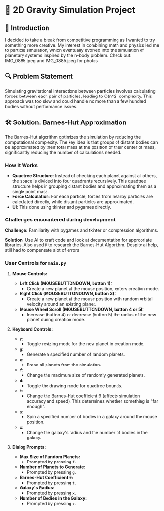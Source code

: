 # 🌌 2D Gravity Simulation Project

## 🚀 Introduction
I decided to take a break from competitive programming as I wanted to try something more creative. My interest in combining math and physics led me to particle simulation, which eventually evolved into the simulation of planetary systems inspired by the n-body problem.  Check out: IMG_0885.jpeg and IMG_0885.jpeg for photos

## 🔍 Problem Statement
Simulating gravitational interactions between particles involves calculating forces between each pair of particles, leading to O(n^2) complexity. This approach was too slow and could handle no more than a few hundred bodies without performance issues.

## 🛠️ Solution: Barnes-Hut Approximation
The Barnes-Hut algorithm optimizes the simulation by reducing the computational complexity. The key idea is that groups of distant bodies can be approximated by their total mass at the position of their center of mass, significantly reducing the number of calculations needed.

### How It Works
- **Quadtree Structure**: Instead of checking each planet against all others, the space is divided into four quadrants recursively. This quadtree structure helps in grouping distant bodies and approximating them as a single point mass.
- **Force Calculation**: For each particle, forces from nearby particles are calculated directly, while distant particles are approximated.
- **UI**: This done using tkinter and pygames directly.

### Challenges encountered during development
**Challenge:** Familiarity with pygames and tkinter or compression algorithms.

**Solution:** Use AI to draft code and look at documentation for appropriate libraries. Also used it to research the Barnes-Hut Algorithm. Despite ai help, still had to compensate alot of errors 


### User Controls for `main.py`

1. **Mouse Controls:**
   - **Left Click (MOUSEBUTTONDOWN, button 1):**
     - Create a new planet at the mouse position, enters creation mode.
   - **Right Click (MOUSEBUTTONDOWN, button 3):**
     - Create a new planet at the mouse position with random orbital velocity around an existing planet.
   - **Mouse Wheel Scroll (MOUSEBUTTONDOWN, button 4 or 5):**
     - Increase (button 4) or decrease (button 5) the radius of the new planet during creation mode.

2. **Keyboard Controls:**
   - **`r`:** 
     - Toggle resizing mode for the new planet in creation mode.
   - **`g`:**
     - Generate a specified number of random planets.
   - **`e`:**
     - Erase all planets from the simulation.
   - **`f`:**
     - Change the maximum size of randomly generated planets.
   - **`d`:**
     - Toggle the drawing mode for quadtree bounds.
   - **`t`:**
     - Change the Barnes-Hut coefficient θ (affects simulation accuracy and speed). This determines whether something is "far enough".
   - **`s`:**
     - Spin a specified number of bodies in a galaxy around the mouse position.
   - **`x`:**
     - Change the galaxy's radius and the number of bodies in the galaxy.

3. **Dialog Prompts:**
   - **Max Size of Random Planets:**
     - Prompted by pressing `f`.
   - **Number of Planets to Generate:**
     - Prompted by pressing `g`.
   - **Barnes-Hut Coefficient θ:**
     - Prompted by pressing `t`.
   - **Galaxy's Radius:**
     - Prompted by pressing `x`.
   - **Number of Bodies in the Galaxy:**
     - Prompted by pressing `x`.

